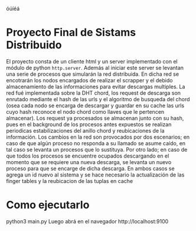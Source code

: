 óúíéá
# Proyecto Final de Sistams Distribuido 

El proyecto consta de un cliente html y un server implementado con el módulo de python 
`http.server`. Además al iniciar este server se levantan una serie de procesos que simularán
la red distribuida. En dicha red se encotrarán los nodos encargados de realizar el scrapper y 
el debido almacenamiento de las informaciones para evitar descargas multiples. La red fué 
implementada sobre la DHT chord, los request de descarga son enrutado mediante el hash de 
las urls y el algoritmo de busqueda del chord (osea cada nodo se encarga de descargar y guardar 
en su cache las urls cuyo hash reconoce el nodo chord como llaves que le pertencen almacenar). 
Los request ya procesados se almacenan junto con su hash, pues en el background de los procesos
antes expuestos se realizan periodicas estabilizaciones del anillo chord y reubicaciones de la
información. Los cambios en la red son provocados por dos escenarios; en caso de que algún 
proceso no responda a su llamado se asume caído, en tal caso se levanta un procesos que lo 
sustituya. Por otro lado; en caso de que todos los procesos se encuentre ocupados descargando 
en el momento que se requiere una nueva descarga, se levanta un nuevo proceso para que se 
encarge de dicha descarga. En ambos casos se agrega un id nuevo al sistema y se hace necesario
la actualización de las finger tables y la reubicacion de las tuplas en cache

# Como ejecutarlo
python3 main.py
Luego abrá en el navegador http://localhost:9100 
